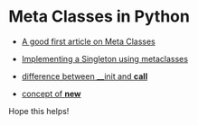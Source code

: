 # Meta Classes in Python

+ [A good first article on Meta Classes](https://realpython.com/python-metaclasses/)

+ [Implementing a Singleton using metaclasses](https://python-forum.io/Thread-singleton-using-metaclass)

+ [difference between __init and __call__](https://stackoverflow.com/questions/9663562/what-is-the-difference-between-init-and-call)

+ [concept of __new__](https://howto.lintel.in/python-__new__-magic-method-explained/)


Hope this helps!
